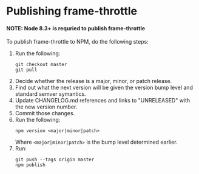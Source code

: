 # Publishing frame-throttle

#### NOTE: Node 8.3+ is requried to publish frame-throttle

To publish frame-throttle to NPM, do the following steps:

1. Run the following:
   ```
   git checkout master
   git pull
   ```
2. Decide whether the release is a major, minor, or patch release.
3. Find out what the next version will be given the version bump level and standard semver symantics.
4. Update CHANGELOG.md references and links to "UNRELEASED" with the new version number.
5. Commit those changes.
6. Run the following:
   ```
   npm version <major|minor|patch>
   ```
   Where `<major|minor|patch>` is the bump level determined earlier.
7. Run:
   ```
   git push --tags origin master
   npm publish
   ```